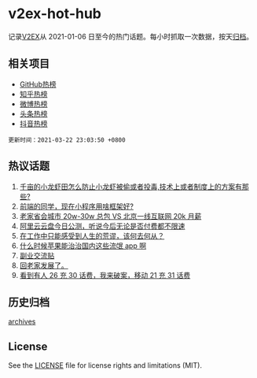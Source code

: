 # v2ex-hot-hub

 记录[V2EX](https://www.v2ex.com/)从 2021-01-06 日至今的热门话题。每小时抓取一次数据，按天[归档](archives)。
 
 ## 相关项目

- [GitHub热榜](https://github.com/lonnyzhang423/github-hot-hub)
- [知乎热榜](https://github.com/lonnyzhang423/zhihu-hot-hub)
- [微博热榜](https://github.com/lonnyzhang423/weibo-hot-hub)
- [头条热榜](https://github.com/lonnyzhang423/toutiao-hot-hub)
- [抖音热榜](https://github.com/lonnyzhang423/douyin-hot-hub)


 `更新时间：2021-03-22 23:03:50 +0800`

## 热议话题

1. [千亩的小龙虾田怎么防止小龙虾被偷或者投毒,技术上或者制度上的方案有那些?](https://www.v2ex.com/t/763908)
1. [前端的同学，现在小程序用啥框架好?](https://www.v2ex.com/t/763801)
1. [老家省会城市 20w-30w 总包 VS 北京一线互联网 20k 月薪](https://www.v2ex.com/t/763888)
1. [阿里云云盘今日公测，听说今后无论是否付费都不限速](https://www.v2ex.com/t/763938)
1. [在工作中只能感受到人生的荒谬，该何去何从？](https://www.v2ex.com/t/763853)
1. [什么时候苹果能治治国内这些流氓 app 啊](https://www.v2ex.com/t/764009)
1. [副业交流贴](https://www.v2ex.com/t/763983)
1. [回老家发展了。](https://www.v2ex.com/t/763799)
1. [看到有人 26 充 30 话费，我来破案，移动 21 充 31 话费](https://www.v2ex.com/t/764002)

## 历史归档

[archives](archives)

## License

See the [LICENSE](LICENSE) file for license rights and limitations (MIT).
